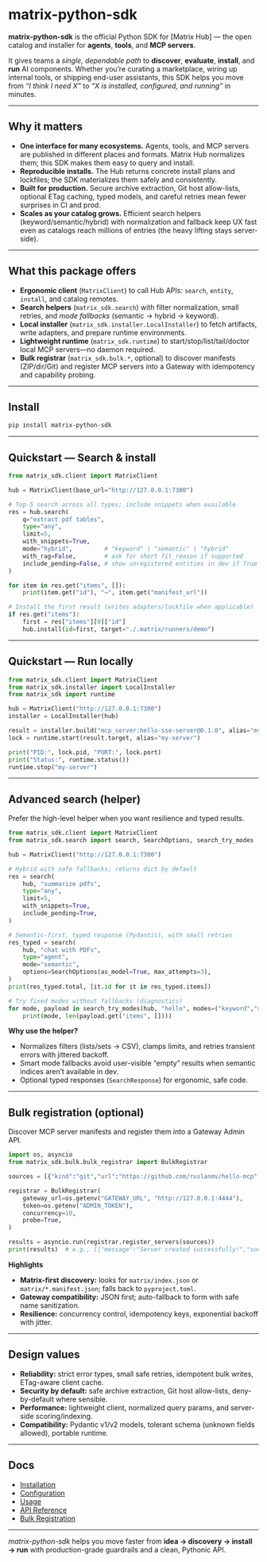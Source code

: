 # matrix-python-sdk

**matrix-python-sdk** is the official Python SDK for \[Matrix Hub] — the open catalog and installer for **agents**, **tools**, and **MCP servers**.

It gives teams a *single, dependable path* to **discover**, **evaluate**, **install**, and **run** AI components. Whether you’re curating a marketplace, wiring up internal tools, or shipping end-user assistants, this SDK helps you move from *“I think I need X”* to *“X is installed, configured, and running”* in minutes.

---

## Why it matters

* **One interface for many ecosystems.** Agents, tools, and MCP servers are published in different places and formats. Matrix Hub normalizes them; this SDK makes them easy to query and install.
* **Reproducible installs.** The Hub returns concrete install plans and lockfiles; the SDK materializes them safely and consistently.
* **Built for production.** Secure archive extraction, Git host allow-lists, optional ETag caching, typed models, and careful retries mean fewer surprises in CI and prod.
* **Scales as your catalog grows.** Efficient search helpers (keyword/semantic/hybrid) with normalization and fallback keep UX fast even as catalogs reach millions of entries (the heavy lifting stays server-side).

---

## What this package offers

* **Ergonomic client** (`MatrixClient`) to call Hub APIs: `search`, `entity`, `install`, and catalog remotes.
* **Search helpers** (`matrix_sdk.search`) with filter normalization, small retries, and *mode fallbacks* (semantic → hybrid → keyword).
* **Local installer** (`matrix_sdk.installer.LocalInstaller`) to fetch artifacts, write adapters, and prepare runtime environments.
* **Lightweight runtime** (`matrix_sdk.runtime`) to start/stop/list/tail/doctor local MCP servers—no daemon required.
* **Bulk registrar** (`matrix_sdk.bulk.*`, optional) to discover manifests (ZIP/dir/Git) and register MCP servers into a Gateway with idempotency and capability probing.

---

## Install

```bash
pip install matrix-python-sdk
```

---

## Quickstart — Search & install

```python
from matrix_sdk.client import MatrixClient

hub = MatrixClient(base_url="http://127.0.0.1:7300")

# Top-5 search across all types; include snippets when available
res = hub.search(
    q="extract pdf tables",
    type="any",
    limit=5,
    with_snippets=True,
    mode="hybrid",         # "keyword" | "semantic" | "hybrid"
    with_rag=False,        # ask for short fit_reason if supported
    include_pending=False, # show unregistered entities in dev if True
)

for item in res.get("items", []):
    print(item.get("id"), "→", item.get("manifest_url"))

# Install the first result (writes adapters/lockfile when applicable)
if res.get("items"):
    first = res["items"][0]["id"]
    hub.install(id=first, target="./.matrix/runners/demo")
```

---

## Quickstart — Run locally

```python
from matrix_sdk.client import MatrixClient
from matrix_sdk.installer import LocalInstaller
from matrix_sdk import runtime

hub = MatrixClient("http://127.0.0.1:7300")
installer = LocalInstaller(hub)

result = installer.build("mcp_server:hello-sse-server@0.1.0", alias="my-server")
lock = runtime.start(result.target, alias="my-server")

print("PID:", lock.pid, "PORT:", lock.port)
print("Status:", runtime.status())
runtime.stop("my-server")
```

---

## Advanced search (helper)

Prefer the high-level helper when you want resilience and typed results.

```python
from matrix_sdk.client import MatrixClient
from matrix_sdk.search import search, SearchOptions, search_try_modes

hub = MatrixClient("http://127.0.0.1:7300")

# Hybrid with safe fallbacks; returns dict by default
res = search(
    hub, "summarize pdfs",
    type="any",
    limit=5,
    with_snippets=True,
    include_pending=True,
)

# Semantic-first, typed response (Pydantic), with small retries
res_typed = search(
    hub, "chat with PDFs",
    type="agent",
    mode="semantic",
    options=SearchOptions(as_model=True, max_attempts=3),
)
print(res_typed.total, [it.id for it in res_typed.items])

# Try fixed modes without fallbacks (diagnostics)
for mode, payload in search_try_modes(hub, "hello", modes=("keyword","semantic","hybrid"), type="any", limit=5):
    print(mode, len(payload.get("items", [])))
```

**Why use the helper?**

* Normalizes filters (lists/sets → CSV), clamps limits, and retries transient errors with jittered backoff.
* Smart mode fallbacks avoid user-visible “empty” results when semantic indices aren’t available in dev.
* Optional typed responses (`SearchResponse`) for ergonomic, safe code.

---

## Bulk registration (optional)

Discover MCP server manifests and register them into a Gateway Admin API.

```python
import os, asyncio
from matrix_sdk.bulk.bulk_registrar import BulkRegistrar

sources = [{"kind":"git","url":"https://github.com/ruslanmv/hello-mcp","ref":"main","probe":True}]

registrar = BulkRegistrar(
    gateway_url=os.getenv("GATEWAY_URL", "http://127.0.0.1:4444"),
    token=os.getenv("ADMIN_TOKEN"),
    concurrency=10,
    probe=True,
)

results = asyncio.run(registrar.register_servers(sources))
print(results)  # e.g., [{"message":"Server created successfully!","success":true}]
```

**Highlights**

* **Matrix-first discovery:** looks for `matrix/index.json` or `matrix/*.manifest.json`; falls back to `pyproject.toml`.
* **Gateway compatibility:** JSON first; auto-fallback to form with safe name sanitization.
* **Resilience:** concurrency control, idempotency keys, exponential backoff with jitter.

---

## Design values

* **Reliability:** strict error types, small safe retries, idempotent bulk writes, ETag-aware client cache.
* **Security by default:** safe archive extraction, Git host allow-lists, deny-by-default where sensible.
* **Performance:** lightweight client, normalized query params, and server-side scoring/indexing.
* **Compatibility:** Pydantic v1/v2 models, tolerant schema (unknown fields allowed), portable runtime.

---

## Docs

* [Installation](install.md)
* [Configuration](config.md)
* [Usage](usage.md)
* [API Reference](reference.md)
* [Bulk Registration](bulk.md)

---

*matrix-python-sdk* helps you move faster from **idea → discovery → install → run** with production-grade guardrails and a clean, Pythonic API.

